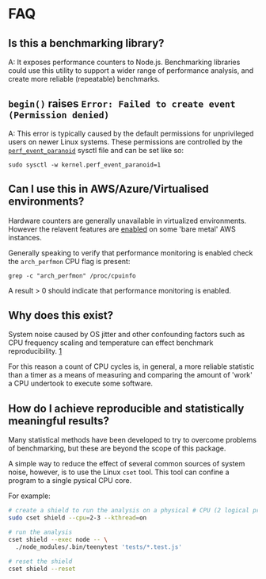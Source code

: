 # FAQ

## Is this a benchmarking library?

A: It exposes performance counters to Node.js. Benchmarking libraries could use this utility to support a wider range of performance analysis, and create more reliable (repeatable) benchmarks.

## `begin()` raises `Error: Failed to create event (Permission denied)`

A: This error is typically caused by the default permissions for unprivileged users on newer Linux systems. These permissions are controlled by the  [`perf_event_paranoid`](https://www.kernel.org/doc/Documentation/sysctl/kernel.txt) sysctl file and can be set like so:

```
sudo sysctl -w kernel.perf_event_paranoid=1
```

## Can I use this in AWS/Azure/Virtualised environments?

Hardware counters are generally unavailable in virtualized environments. However the relavent features are [enabled](https://aws.amazon.com/blogs/aws/new-amazon-ec2-bare-metal-instances-with-direct-access-to-hardware/) on some 'bare metal' AWS instances.

Generally speaking to verify that performance monitoring is enabled check the `arch_perfmon` CPU flag is present:

```
grep -c "arch_perfmon" /proc/cpuinfo
```

A result > 0 should indicate that performance monitoring is enabled.

## Why does this exist?

System noise caused by OS jitter and other confounding factors such as CPU frequency scaling and temperature can effect benchmark reproducibility. [1](https://arxiv.org/pdf/1608.04295.pdf)

For this reason a count of CPU cycles is, in general, a more reliable statistic than a timer as a means of measuring and comparing the amount of 'work' a CPU undertook to execute some software.

## How do I achieve reproducible and statistically meaningful results?

Many statistical methods have been developed to try to overcome problems of benchmarking, but these are beyond the scope of this package.

A simple way to reduce the effect of several common sources of system noise, however, is to use the Linux `cset` tool. This tool can confine a program to a single pysical CPU core.

For example:

```bash
# create a shield to run the analysis on a physical # CPU (2 logical processors)
sudo cset shield --cpu=2-3 --kthread=on

# run the analysis
cset shield --exec node -- \
  ./node_modules/.bin/teenytest 'tests/*.test.js'

# reset the shield
cset shield --reset
```